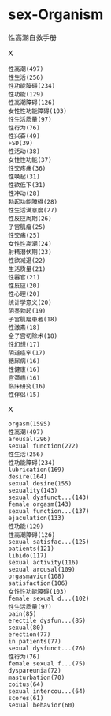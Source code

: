# sex-Organism
性高潮自救手册


X

    性高潮(497)
    性生活(256)
    性功能障碍(234)
    性功能(129)
    性高潮障碍(126)
    女性性功能障碍(103)
    性生活质量(97)
    性行为(76)
    性兴奋(49)
    FSD(39)
    性活动(38)
    女性性功能(37)
    性交疼痛(36)
    性唤起(31)
    性欲低下(31)
    性冲动(28)
    勃起功能障碍(28)
    性生活满意度(27)
    性反应周期(26)
    子宫肌瘤(25)
    性交痛(25)
    女性性高潮(24)
    射精潜伏期(23)
    性欲减退(22)
    生活质量(21)
    性器官(21)
    性反应(20)
    性心理(20)
    统计学意义(20)
    阴茎勃起(19)
    子宫肌瘤患者(18)
    性激素(18)
    全子宫切除术(18)
    性幻想(17)
    阴道痉挛(17)
    糖尿病(16)
    性健康(16)
    宫颈癌(16)
    临床研究(16)
    性伴侣(15)


X

    orgasm(1595)
    性高潮(497)
    arousal(296)
    sexual function(272)
    性生活(256)
    性功能障碍(234)
    lubrication(169)
    desire(164)
    sexual desire(155)
    sexuality(143)
    sexual dysfunct...(143)
    female orgasm(143)
    sexual function...(137)
    ejaculation(133)
    性功能(129)
    性高潮障碍(126)
    sexual satisfac...(125)
    patients(121)
    libido(117)
    sexual activity(116)
    sexual arousal(109)
    orgasmavior(108)
    satisfaction(106)
    女性性功能障碍(103)
    female sexual d...(102)
    性生活质量(97)
    pain(85)
    erectile dysfun...(85)
    sexual(80)
    erection(77)
    in patients(77)
    sexual dysfunct...(76)
    性行为(76)
    female sexual f...(75)
    dyspareunia(72)
    masturbation(70)
    coitus(64)
    sexual intercou...(64)
    scores(61)
    sexual behavior(60)
